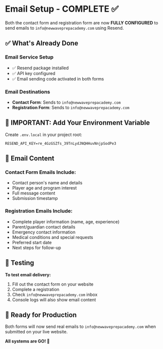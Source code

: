 # Email Setup - COMPLETE ✅

Both the contact form and registration form are now **FULLY CONFIGURED** to send emails to `info@newwaveprepacademy.com` using Resend.

## ✅ What's Already Done

### Email Service Setup

- ✅ Resend package installed
- ✅ API key configured
- ✅ Email sending code activated in both forms

### Email Destinations

- **Contact Form**: Sends to `info@newwaveprepacademy.com`
- **Registration Form**: Sends to `info@newwaveprepacademy.com`

## 🚨 IMPORTANT: Add Your Environment Variable

Create `.env.local` in your project root:

```env
RESEND_API_KEY=re_4GzGSZfs_39TnLydJNQHHuvNnjpSodPe3
```

## 📧 Email Content

### Contact Form Emails Include:

- Contact person's name and details
- Player age and program interest
- Full message content
- Submission timestamp

### Registration Emails Include:

- Complete player information (name, age, experience)
- Parent/guardian contact details
- Emergency contact information
- Medical conditions and special requests
- Preferred start date
- Next steps for follow-up

## 🧪 Testing

**To test email delivery:**

1. Fill out the contact form on your website
2. Complete a registration
3. Check `info@newwaveprepacademy.com` inbox
4. Console logs will also show email content

## 🚀 Ready for Production

Both forms will now send real emails to `info@newwaveprepacademy.com` when submitted on your live website.

**All systems are GO! 🏀**
